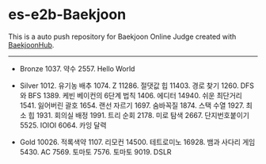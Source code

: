 # es-e2b-Baekjoon
This is a auto push repository for Baekjoon Online Judge created with [BaekjoonHub](https://github.com/BaekjoonHub/BaekjoonHub).

---

- Bronze
1037. 약수
2557. Hello World
  
- Silver
1012. 유기농 배추
1074. Z
11286. 절댓값 힙
11403. 경로 찾기
1260. DFS와 BFS
1389. 케빈 베이컨의 6단계 법칙
1406. 에디터
14940. 쉬운 최단거리
1541. 잃어버린 괄호
1654. 랜선 자르기
1697. 숨바꼭질
1874. 스택 수열
1927. 최소 힙
1931. 회의실 배정
1991. 트리 순회
2178. 미로 탐색
2667. 단지번호붙이기
5525. IOIOI
6064. 카잉 달력

- Gold
10026. 적록색약
1107. 리모컨
14500. 테트로미노
16928. 뱀과 사다리 게임
5430. AC
7569. 토마토
7576. 토마토
9019. DSLR
